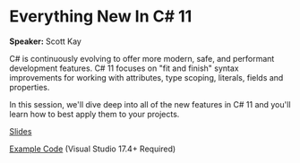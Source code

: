 # Everything New In C# 11

**Speaker:** Scott Kay

C# is continuously evolving to offer more modern, safe, and performant development features. C# 11 focuses on "fit and finish" syntax improvements for working with attributes, type scoping, literals, fields and properties.

In this session, we'll dive deep into all of the new features in C# 11 and you'll learn how to best apply them to your projects.

[Slides](https://github.com/TechBash/techbash2022/blob/main/TalkSlidesDemos/Everything%20New%20In%20CSharp%2011/Slides.pptx)

[Example Code](https://github.com/TechBash/techbash2022/tree/main/TalkSlidesDemos/Everything%20New%20In%20CSharp%2011/CSharp11) (Visual Studio 17.4+ Required)